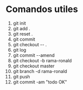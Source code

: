 # Comandos utiles

1. git init
2. git add .
3. git reset .
4. git commit
5. git checkout -- .
6. git log
7. git commit --amend
8. git checkout -b rama-ronald
9. git checkout master
10. git branch -d rama-ronald
11. git push
12. git commit -am "todo OK"